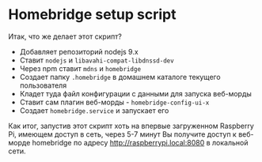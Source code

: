# Homebridge setup script

Итак, что же делает этот скрипт?

* Добавляет репозиторий nodejs 9.x
* Ставит `nodejs` и `libavahi-compat-libdnssd-dev`
* Через npm ставит `mdns` и `homebridge`
* Создает папку `.homebridge` в домашнем каталоге текущего пользователя
* Кладет туда файл конфигурации с данными для запуска веб-морды
* Ставит сам плагин веб-морды - `homebridge-config-ui-x`
* Создает `homebridge.service` и запускает его

Как итог, запустив этот скрипт хоть на впервые загруженном Raspberry Pi, имеющем доступ в сеть, через 5-7 минут Вы получите доступ к веб-морде homebridge по адресу http://raspberrypi.local:8080 в локальной сети.
